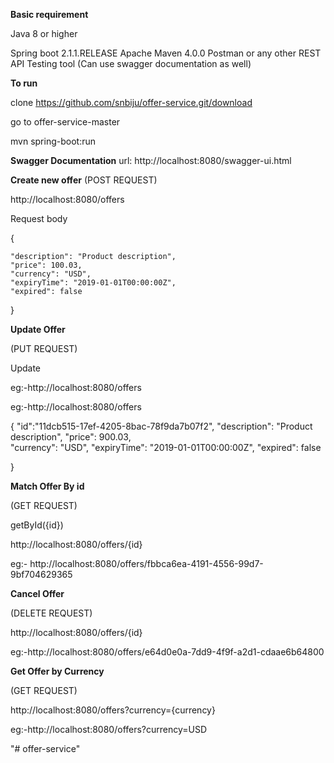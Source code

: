 **Basic requirement**

Java 8 or higher

Spring boot 2.1.1.RELEASE
Apache Maven 4.0.0
Postman or any other REST API Testing tool
(Can use swagger documentation as well)

**To run**

clone https://github.com/snbiju/offer-service.git/download

go to offer-service-master

mvn spring-boot:run

**Swagger Documentation**
url: http://localhost:8080/swagger-ui.html

**Create new offer**
(POST REQUEST)

http://localhost:8080/offers

Request body

  {
    
    "description": "Product description",
  	"price": 100.03,    
  	"currency": "USD",
  	"expiryTime": "2019-01-01T00:00:00Z",
  	"expired": false
   
   }
   
 **Update Offer**
 
 (PUT REQUEST)
 
 Update
 

  eg:-http://localhost:8080/offers
  
  eg:-http://localhost:8080/offers
  
 {
    "id":"11dcb515-17ef-4205-8bac-78f9da7b07f2",
    "description": "Product description",
  	"price": 900.03,    
  	"currency": "USD",
  	"expiryTime": "2019-01-01T00:00:00Z",
  	"expired": false
   
   }
 
   
**Match Offer By id**

(GET REQUEST)


getById({id})

http://localhost:8080/offers/{id}

eg:- http://localhost:8080/offers/fbbca6ea-4191-4556-99d7-9bf704629365
   
 
       
**Cancel Offer**

(DELETE REQUEST)

http://localhost:8080/offers/{id}

eg:-http://localhost:8080/offers/e64d0e0a-7dd9-4f9f-a2d1-cdaae6b64800
 
    
**Get Offer by Currency**

(GET REQUEST)

 http://localhost:8080/offers?currency={currency}
 
 eg:-http://localhost:8080/offers?currency=USD
 

"# offer-service" 
